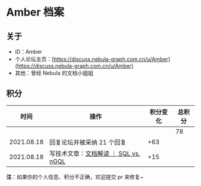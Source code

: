 # Amber 档案

## 关于

- ID：Amber
- 个人论坛主页：[https://discuss.nebula-graph.com.cn/u/Amber](https://discuss.nebula-graph.com.cn/u/Amber)
- 其他：曾经 Nebula 的文档小姐姐

## 积分

| 时间 | 操作 | 积分变化 | 总积分  |
| --- | --- | --- | --- |
|  |  |  | 78 |
| 2021.08.18 | 回复论坛并被采纳 21 个回复 | +63 |  |
| 2021.08.18 | 写技术文章：[文档解读 ｜ SQL vs. nGQL](https://discuss.nebula-graph.com.cn/t/topic/931)​ | +15 |  |

**注**：如果你的个人信息、积分不正确，欢迎提交 pr 来修复~